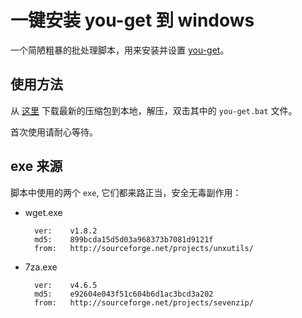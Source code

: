# 一键安装 you-get 到 windows

一个简陋粗暴的批处理脚本，用来安装并设置 [you-get](https://github.com/soimort/you-get)。

## 使用方法

从 [这里](https://github.com/twlz0ne/one-click-install-you-get-on-windows/archive/master.zip) 下载最新的压缩包到本地，解压，双击其中的 `you-get.bat` 文件。

首次使用请耐心等待。

## exe 来源

脚本中使用的两个 `exe`, 它们都来路正当，安全无毒副作用：

- wget.exe

		ver:    v1.8.2
		md5:    899bcda15d5d03a968373b7081d9121f
		from:   http://sourceforge.net/projects/unxutils/

- 7za.exe

		ver:    v4.6.5
		md5:    e92604e043f51c604b6d1ac3bcd3a202
		from:   http://sourceforge.net/projects/sevenzip/
